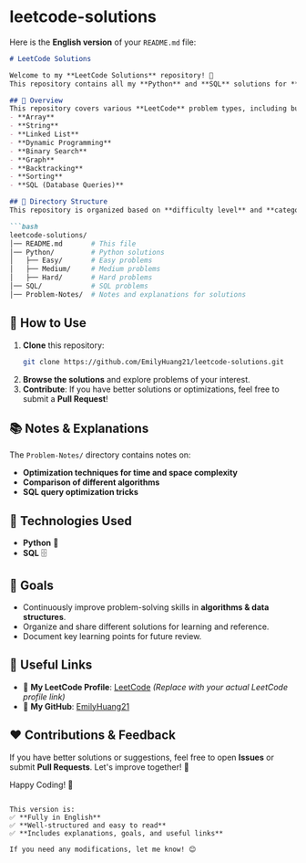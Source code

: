 # leetcode-solutions
Here is the **English version** of your `README.md` file:  

```md
# LeetCode Solutions

Welcome to my **LeetCode Solutions** repository! 🚀  
This repository contains all my **Python** and **SQL** solutions for **LeetCode** problems, categorized by topic and difficulty.

## 📌 Overview
This repository covers various **LeetCode** problem types, including but not limited to:
- **Array**
- **String**
- **Linked List**
- **Dynamic Programming**
- **Binary Search**
- **Graph**
- **Backtracking**
- **Sorting**
- **SQL (Database Queries)**

## 📝 Directory Structure
This repository is organized based on **difficulty level** and **categories**:

```bash
leetcode-solutions/
│── README.md       # This file
│── Python/         # Python solutions
│   ├── Easy/       # Easy problems
│   ├── Medium/     # Medium problems
│   ├── Hard/       # Hard problems
│── SQL/            # SQL problems
│── Problem-Notes/  # Notes and explanations for solutions
```

## 🚀 How to Use
1. **Clone** this repository:
   ```bash
   git clone https://github.com/EmilyHuang21/leetcode-solutions.git
   ```
2. **Browse the solutions** and explore problems of your interest.
3. **Contribute**: If you have better solutions or optimizations, feel free to submit a **Pull Request**!

## 📚 Notes & Explanations
The `Problem-Notes/` directory contains notes on:
- **Optimization techniques for time and space complexity**
- **Comparison of different algorithms**
- **SQL query optimization tricks**

## 🔧 Technologies Used
- **Python** 🐍
- **SQL** 🗄️

## 🎯 Goals
- Continuously improve problem-solving skills in **algorithms & data structures**.
- Organize and share different solutions for learning and reference.
- Document key learning points for future review.

## 🔗 Useful Links
- 📌 **My LeetCode Profile**: [LeetCode](https://leetcode.com/) *(Replace with your actual LeetCode profile link)*
- 📌 **My GitHub**: [EmilyHuang21](https://github.com/EmilyHuang21)

## ❤️ Contributions & Feedback
If you have better solutions or suggestions, feel free to open **Issues** or submit **Pull Requests**. Let's improve together! 🚀

Happy Coding! 🎯
```

This version is:  
✅ **Fully in English**  
✅ **Well-structured and easy to read**  
✅ **Includes explanations, goals, and useful links**  

If you need any modifications, let me know! 😊
